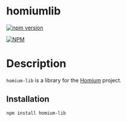 # homiumlib

[![npm version](https://badge.fury.io/js/homium-lib.svg)](https://badge.fury.io/js/homium-lib)

[![NPM](https://nodei.co/npm/homium-lib.png?downloads=true&downloadRank=true&stars=true)](https://nodei.co/npm/homium-lib/)

# Description

`homium-lib` is a library for the [Homium](http://github.com/VoDACode/Homium) project.

## Installation

```bash
npm install homium-lib
```
